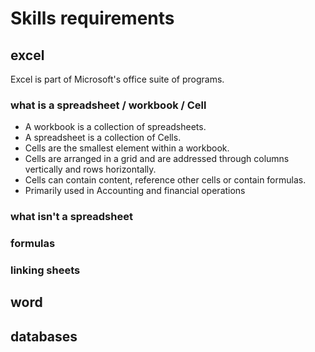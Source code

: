 # Skills requirements

## excel
Excel is part of Microsoft's office suite of programs.
### what is a spreadsheet / workbook / Cell
* A workbook is a collection of spreadsheets.  
* A spreadsheet is a collection of Cells.  
* Cells are the smallest element within a workbook.  
* Cells are arranged in a grid and are addressed through columns vertically and rows horizontally.
* Cells can contain content, reference other cells or contain formulas.
* Primarily used in Accounting and financial operations


### what isn't a spreadsheet

### formulas
### linking sheets
## word
## databases
